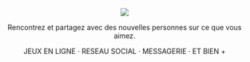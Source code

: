 <div align="center">
  <img src="https://i.ibb.co/JnHs2jm/v4-logo-purple-small.png">
  <p align="center">Rencontrez et partagez avec des nouvelles personnes sur ce que vous aimez.</p>
  <p align="center">JEUX EN LIGNE · RESEAU SOCIAL · MESSAGERIE · ET BIEN +</p>
</div>
